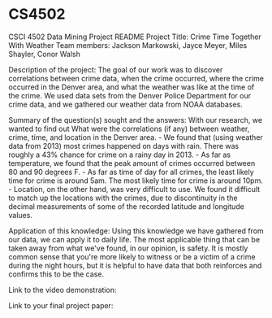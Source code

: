 # CS4502
CSCI 4502 Data Mining Project README
Project Title: Crime Time Together With Weather
Team members: Jackson Markowski, Jayce Meyer, Miles Shayler, Conor Walsh

Description of the project: The goal of our work was to discover correlations between crime data, when the crime occurred, 
  where the crime occurred in the Denver area, and what the weather was like at the time of the crime. 
  We used data sets from the Denver Police Department for our crime data, and we gathered our weather data from NOAA databases.

Summary of the question(s) sought and the answers: With our research, we wanted to find out What were the correlations (if any) 
  between weather, crime, time, and location in the Denver area.
    - We found that (using weather data from 2013) most crimes happened on days with rain. There was roughly a 43% chance for crime 
    on a rainy day in 2013.
    - As far as temperature, we found that the peak amount of crimes occurred between 80 and 90 degrees F. 
    - As far as time of day for all crimes, the least likely time for crime is around 5am. The most likely time for crime is around 10pm.
    - Location, on the other hand, was very difficult to use. We found it difficult to match up the locations with the crimes, 
    due to discontinuity in the decimal measurements of some of the recorded latitude and longitude values.

Application of this knowledge: Using this knowledge we have gathered from our data, we can apply it to daily life. 
  The most applicable thing that can be taken away from what we've found, in our opinion, is safety. It is mostly common sense
  that you're more likely to witness or be a victim of a crime during the night hours, but it is helpful to have data that
  both reinforces and confirms this to be the case. 

Link to the video demonstration: 

Link to your final project paper: 
